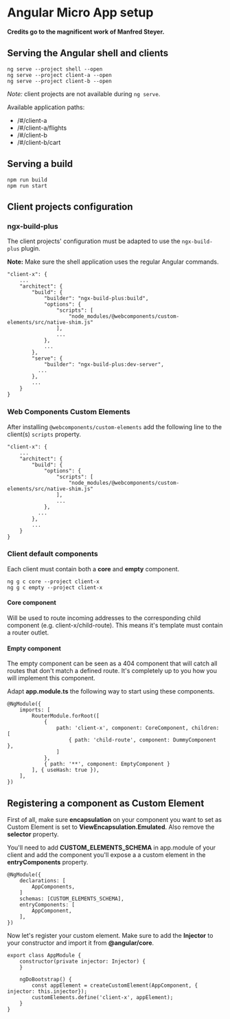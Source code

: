 # Angular Micro App setup

**Credits go to the magnificent work of Manfred Steyer.**

## Serving the Angular shell and clients

```
ng serve --project shell --open
ng serve --project client-a --open
ng serve --project client-b --open
```

*Note:* client projects are not available during `ng serve`.

Available application paths:

* /#/client-a
* /#/client-a/flights
* /#/client-b
* /#/client-b/cart

## Serving a build

```
npm run build
npm run start
```

## Client projects configuration

### ngx-build-plus

The client projects' configuration must be adapted to use the `ngx-build-plus` plugin.

**Note:** Make sure the shell application uses the regular Angular commands.

```
"client-x": {
    ...
    "architect": {
        "build": {
            "builder": "ngx-build-plus:build",
            "options": {
                "scripts": [
                    "node_modules/@webcomponents/custom-elements/src/native-shim.js"
                ],
                ...
            },
            ...
        },
        "serve": {
            "builder": "ngx-build-plus:dev-server",
          ...
        },
        ...
    }
}
```

### Web Components Custom Elements

After installing `@webcomponents/custom-elements` add the following line to the client(s) `scripts` property.

```
"client-x": {
    ...
    "architect": {
        "build": {
            "options": {
                "scripts": [
                    "node_modules/@webcomponents/custom-elements/src/native-shim.js"
                ],
                ...
            },
          ...
        },
        ...
    }
}
```

### Client default components

Each client must contain both a **core** and **empty** component.

```
ng g c core --project client-x
ng g c empty --project client-x
```

#### Core component

Will be used to route incoming addresses to the corresponding child component (e.g. client-x/child-route).
This means it's template must contain a router outlet.

#### Empty component

The empty component can be seen as a 404 component that will catch all routes that don't match a defined route.
It's completely up to you how you will implement this component.

Adapt **app.module.ts** the following way to start using these components.

```
@NgModule({
    imports: [
        RouterModule.forRoot([
            {
                path: 'client-x', component: CoreComponent, children: [
                    { path: 'child-route', component: DummyComponent },
                ]
            },
            { path: '**', component: EmptyComponent }
        ], { useHash: true }),
    ],
})
```

## Registering a component as Custom Element

First of all, make sure **encapsulation** on your component you want to set as Custom Element is set to **ViewEncapsulation.Emulated**. Also remove the **selector** property.

You'll need to add **CUSTOM_ELEMENTS_SCHEMA** in app.module of your client and add the component you'll expose a a custom element in the **entryComponents** property.

```
@NgModule({
    declarations: [
        AppComponents,
    ]
    schemas: [CUSTOM_ELEMENTS_SCHEMA],
    entryComponents: [
        AppComponent,
    ],
})
```

Now let's register your custom element. Make sure to add the **Injector** to your constructor and import it from **@angular/core**.

```
export class AppModule { 
    constructor(private injector: Injector) {
    }

    ngDoBootstrap() {
        const appElement = createCustomElement(AppComponent, { injector: this.injector});
        customElements.define('client-x', appElement);
    }
}
```